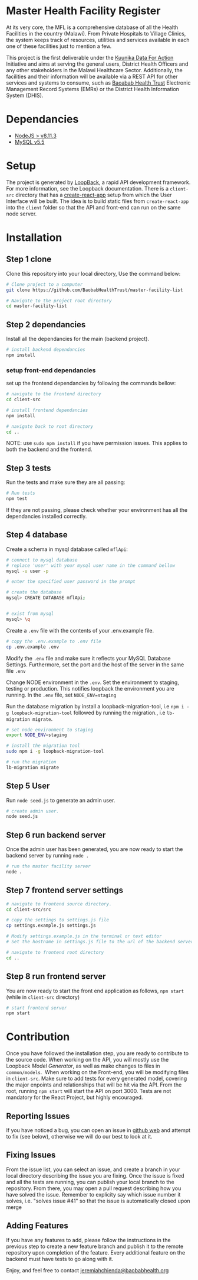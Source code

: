 # Master Health Facility Register

At its very core, the MFL is a comprehensive database of all the Health Facilities in the country (Malawi). From Private Hospitals to Village Clinics, the system keeps track of resources, utilities and services available in each one of these facilities just to mention a few.

This project is the first deliverable under the [Kuunika Data For Action](http://www.kuunika.org/) Initiative and aims at serving the general users, District Health Officers and any other stakeholders in the Malawi Healthcare Sector. Additionally, the facilities and their information will be available via a REST API for other services and systems to consume, such as [Baoabab Health Trust](http://baobabhealth.org/) Electronic Management Record Systems (EMRs) or the District Health Information System (DHIS).

# Dependancies

* [NodeJS > v8.11.3](https://nodejs.org/en/download/ "node")
* [MySQL v5.5](https://dev.mysql.com/downloads/mysql/ "mysql")

# Setup

The project is generated by [LoopBack](http://loopback.io), a rapid API development framework. For more information, see the Loopback documentation. There is a `client-src` directory that has a [create-react-app](https://github.com/facebookincubator/create-react-app) setup from which the User Interface will be built. The idea is to build static files from `create-react-app` into the `client` folder so that the API and front-end can run on the same node server.

# Installation

## Step 1 clone

Clone this repository into your local directory, Use the command below:

```sh
# Clone project to a computer
git clone https://github.com/BaobabHealthTrust/master-facility-list

# Navigate to the project root directory
cd master-facility-list
```

## Step 2 dependancies

Install all the dependancies for the main (backend project).
```sh
# install backend dependancies
npm install
```

### setup front-end dependancies

set up the frontend dependancies by following the commands bellow:

```sh
# navigate to the frontend directory
cd client-src

# install frontend dependancies
npm install

# navigate back to root directory
cd ..
```

NOTE: use `sudo npm install` if you have permission issues.
This applies to both the backend and the frontend.

## Step 3 tests

Run the tests and make sure they are all passing:
```sh
# Run tests
npm test
```
If they are not passing, please check whether your environment has all the dependancies installed correctly.

## Step 4 database

Create a schema in mysql database called `mflApi`: <br />

```sh
# connect to mysql database
# replace 'user' with your mysql user name in the command bellow
mysql -u user -p

# enter the specified user password in the prompt

# create the database
mysql> CREATE DATABASE mflApi;


# exist from mysql
mysql> \q
```

Create a `.env` file with the contents of your .env.example file.

```sh
# copy the .env.example to .env file
cp .env.example .env
```

Modify the `.env` file and make sure it reflects your MySQL Database Settings. 
Furthermore, set the port  and the host of the server in the same file `.env` <br />

Change NODE environment in the `.env`. Set the environment to staging, testing or production.
This notifies loopback the environment you are running. In the `.env` file, set `NODE_ENV=staging`

Run the database migration by install a loopback-migration-tool, i.e `npm i -g loopback-migration-tool`
followed by running the migration., i.e `lb-migration migrate`.

```sh
# set node environment to staging
export NODE_ENV=staging

# install the migration tool
sudo npm i -g loopback-migration-tool

# run the migration
lb-migration migrate
```

## Step 5 User

Run `node seed.js` to generate an admin user.

```sh
# create admin user.
node seed.js
```

## Step 6 run backend server

Once the admin user has been generated, you are now ready to start the backend server by running `node .`

```sh
# run the master facility server
node .
```

## Step 7 frontend server settings

```sh
# navigate to frontend source directory.
cd client-src/src

# copy the settings to settings.js file
cp settings.example.js settings.js

# Modify settings.example.js in the terminal or text editor
# Set the hostname in settings.js file to the url of the backend server `192.168.12.252:3000`.

# navigate to frontend root directory
cd ..
```

## Step 8 run frontend server

You are now ready to start the front end application as follows, `npm start` (while in `client-src` directory)
```sh
# start frontend server
npm start
```

# Contribution

Once you have followed the installation step, you are ready to contribute to the source code. When working on the API, you will mostly use the Loopback _Model Generator_, as well as make changes to files in `common/models`.  When working on the Front-end, you will be modifying files in `client-src`. Make sure to add tests for every generated model, covering the major enpoints and relationships that will be hit via the API. From the root, running `npm start` will start the API on port 3000. Tests are not mandatory for the React Project, but highly encouraged.

## Reporting Issues

If you have noticed a bug, you can open an issue in [github web](https://github.com/BaobabHealthTrust/master-facility-list/issues) and attempt to fix (see below), otherwise we will do our best to look at it.

## Fixing Issues

From the issue list, you can select an issue, and create a branch in your local directory describing the issue you are fixing. Once the issue is fixed and all the tests are running, you can publish your local branch to the repository. From there, you may open a pull request describing how you have solved the issue. Remember to explicity say which issue number it solves, i.e. "solves issue #41" so that the issue is automatically closed upon merge

## Adding Features

If you have any features to add, please follow the instructions in the previous step to create a new feature branch and publish it to the remote repository upon completion of the feature. Every additional feature on the backend must have tests to go along with it.

Enjoy, and feel free to contact [jeremiahchienda@baobabhealth.org](mailto://jeremiahchienda@baobabhealth.org)

